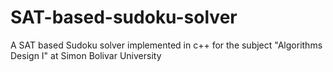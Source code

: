 # SAT-based-sudoku-solver
A SAT based Sudoku solver implemented in c++ for the subject "Algorithms Design I" at Simon Bolivar University
